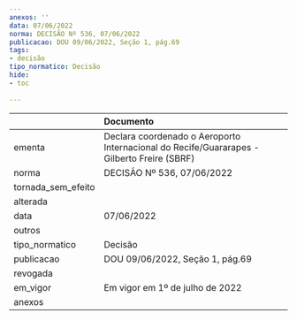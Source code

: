 ```yaml
---
anexos: ''
data: 07/06/2022
norma: DECISÃO Nº 536, 07/06/2022
publicacao: DOU 09/06/2022, Seção 1, pág.69
tags:
- decisão
tipo_normatico: Decisão
hide: 
- toc 
 
---
```


|                    | Documento                                                                                  |
|:-------------------|:-------------------------------------------------------------------------------------------|
| ementa             | Declara coordenado o Aeroporto Internacional do Recife/Guararapes - Gilberto Freire (SBRF) |
| norma              | DECISÃO Nº 536, 07/06/2022                                                                 |
| tornada_sem_efeito |                                                                                            |
| alterada           |                                                                                            |
| data               | 07/06/2022                                                                                 |
| outros             |                                                                                            |
| tipo_normatico     | Decisão                                                                                    |
| publicacao         | DOU 09/06/2022, Seção 1, pág.69                                                            |
| revogada           |                                                                                            |
| em_vigor           | Em vigor em 1º de julho de 2022                                                            |
| anexos             |                                                                                            |
